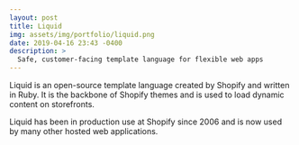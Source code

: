 ```yaml
---
layout: post
title: Liquid
img: assets/img/portfolio/liquid.png
date: 2019-04-16 23:43 -0400
description: >
  Safe, customer-facing template language for flexible web apps
---
```


Liquid is an open-source template language created by Shopify and written in
Ruby. It is the backbone of Shopify themes and is used to load dynamic content
on storefronts.

Liquid has been in production use at Shopify since 2006 and is now used by many
other hosted web applications.
